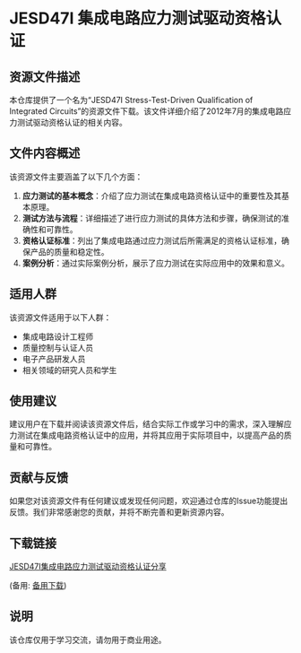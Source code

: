 # JESD47I 集成电路应力测试驱动资格认证

## 资源文件描述

本仓库提供了一个名为“JESD47I Stress-Test-Driven Qualification of Integrated Circuits”的资源文件下载。该文件详细介绍了2012年7月的集成电路应力测试驱动资格认证的相关内容。

## 文件内容概述

该资源文件主要涵盖了以下几个方面：

1. **应力测试的基本概念**：介绍了应力测试在集成电路资格认证中的重要性及其基本原理。
2. **测试方法与流程**：详细描述了进行应力测试的具体方法和步骤，确保测试的准确性和可靠性。
3. **资格认证标准**：列出了集成电路通过应力测试后所需满足的资格认证标准，确保产品的质量和稳定性。
4. **案例分析**：通过实际案例分析，展示了应力测试在实际应用中的效果和意义。

## 适用人群

该资源文件适用于以下人群：

- 集成电路设计工程师
- 质量控制与认证人员
- 电子产品研发人员
- 相关领域的研究人员和学生

## 使用建议

建议用户在下载并阅读该资源文件后，结合实际工作或学习中的需求，深入理解应力测试在集成电路资格认证中的应用，并将其应用于实际项目中，以提高产品的质量和可靠性。

## 贡献与反馈

如果您对该资源文件有任何建议或发现任何问题，欢迎通过仓库的Issue功能提出反馈。我们非常感谢您的贡献，并将不断完善和更新资源内容。

## 下载链接
[JESD47I集成电路应力测试驱动资格认证分享](https://pan.quark.cn/s/f25f0ff7a7e9) 

(备用: [备用下载](https://pan.baidu.com/s/1vVRXkV_ALnq8v7SnArcGfg?pwd=1234))

## 说明

该仓库仅用于学习交流，请勿用于商业用途。
